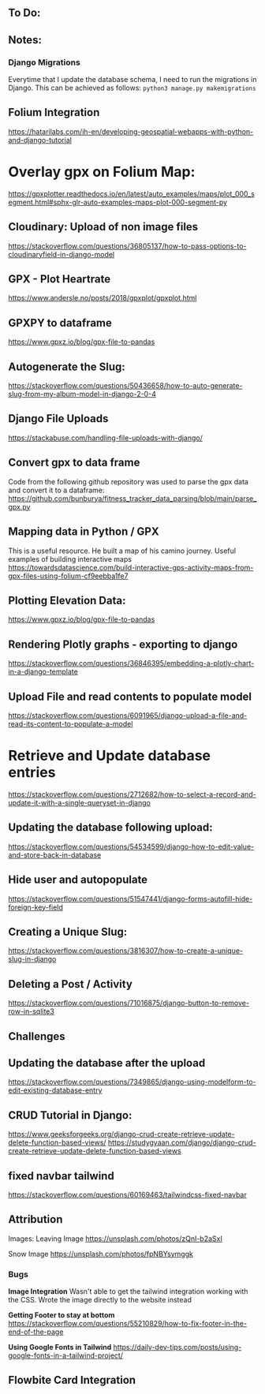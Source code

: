 ## To Do:



## Notes:

### Django Migrations
Everytime that I update the database schema, I need to run the migrations in Django. This can be achieved as follows:
`python3 manage.py makemigrations`

## Folium Integration
https://hatarilabs.com/ih-en/developing-geospatial-webapps-with-python-and-django-tutorial

# Overlay gpx on Folium Map:
https://gpxplotter.readthedocs.io/en/latest/auto_examples/maps/plot_000_segment.html#sphx-glr-auto-examples-maps-plot-000-segment-py



## Cloudinary: Upload of non image files
https://stackoverflow.com/questions/36805137/how-to-pass-options-to-cloudinaryfield-in-django-model

## GPX - Plot Heartrate
https://www.andersle.no/posts/2018/gpxplot/gpxplot.html


## GPXPY to dataframe
https://www.gpxz.io/blog/gpx-file-to-pandas

## Autogenerate the Slug:
https://stackoverflow.com/questions/50436658/how-to-auto-generate-slug-from-my-album-model-in-django-2-0-4

## Django File Uploads
https://stackabuse.com/handling-file-uploads-with-django/

## Convert gpx to data frame
Code from the following github repository was used to parse the gpx data and convert it to a dataframe:
https://github.com/bunburya/fitness_tracker_data_parsing/blob/main/parse_gpx.py

## Mapping data in Python / GPX
This is a useful resource. He built a map of his camino journey.
Useful examples of building interactive maps
https://towardsdatascience.com/build-interactive-gps-activity-maps-from-gpx-files-using-folium-cf9eebba1fe7

## Plotting Elevation Data:
https://www.gpxz.io/blog/gpx-file-to-pandas

## Rendering Plotly graphs - exporting to django
https://stackoverflow.com/questions/36846395/embedding-a-plotly-chart-in-a-django-template

## Upload File and read contents to populate model
https://stackoverflow.com/questions/6091965/django-upload-a-file-and-read-its-content-to-populate-a-model

# Retrieve and Update database entries
https://stackoverflow.com/questions/2712682/how-to-select-a-record-and-update-it-with-a-single-queryset-in-django

## Updating the database following upload:
https://stackoverflow.com/questions/54534599/django-how-to-edit-value-and-store-back-in-database

## Hide user and autopopulate
https://stackoverflow.com/questions/51547441/django-forms-autofill-hide-foreign-key-field

## Creating a Unique Slug:
https://stackoverflow.com/questions/3816307/how-to-create-a-unique-slug-in-django


## Deleting a Post / Activity
https://stackoverflow.com/questions/71016875/django-button-to-remove-row-in-sqlite3


## Challenges

## Updating the database after the upload
https://stackoverflow.com/questions/7349865/django-using-modelform-to-edit-existing-database-entry


## CRUD Tutorial in Django:
https://www.geeksforgeeks.org/django-crud-create-retrieve-update-delete-function-based-views/
https://studygyaan.com/django/django-crud-create-retrieve-update-delete-function-based-views

## fixed navbar tailwind
https://stackoverflow.com/questions/60169463/tailwindcss-fixed-navbar

## Attribution
Images:
Leaving Image
https://unsplash.com/photos/zQnI-b2aSxI

Snow Image
https://unsplash.com/photos/fpNBYsymggk

### Bugs

**Image Integration**
Wasn't able to get the tailwind integration working with the CSS. Wrote the image directly to the website instead

**Getting Footer to stay at bottom**
https://stackoverflow.com/questions/55210829/how-to-fix-footer-in-the-end-of-the-page


**Using Google Fonts in Tailwind**
https://daily-dev-tips.com/posts/using-google-fonts-in-a-tailwind-project/

## Flowbite Card Integration